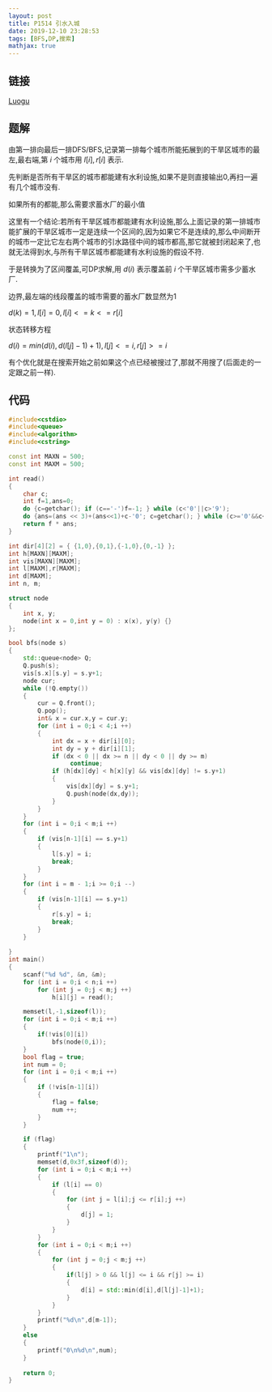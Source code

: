 ```yaml
---
layout: post
title: P1514 引水入城
date: 2019-12-10 23:28:53
tags: [BFS,DP,搜索]
mathjax: true
---
```


## 链接

[Luogu](https://www.luogu.com.cn/problem/P1514)

## 题解

由第一排向最后一排DFS/BFS,记录第一排每个城市所能拓展到的干旱区城市的最左,最右端,第 $i$ 个城市用 $l[i],r[i]$ 表示.   

先判断是否所有干旱区的城市都能建有水利设施,如果不是则直接输出0,再扫一遍有几个城市没有.

如果所有的都能,那么需要求蓄水厂的最小值  

这里有一个结论:若所有干旱区城市都能建有水利设施,那么上面记录的第一排城市能扩展的干旱区城市一定是连续一个区间的,因为如果它不是连续的,那么中间断开的城市一定比它左右两个城市的引水路径中间的城市都高,那它就被封闭起来了,也就无法得到水,与所有干旱区城市都能建有水利设施的假设不符.

于是转换为了区间覆盖,可DP求解,用 $d(i)$ 表示覆盖前 $i$ 个干旱区城市需多少蓄水厂.

边界,最左端的线段覆盖的城市需要的蓄水厂数显然为1  

$d(k) = 1,l[i]=0,l[i]<=k<=r[i]$

状态转移方程  

$d(i)= min(d(i),d(l[j]-1)+1),l[j]<=i,r[j]>=i$   

有个优化就是在搜索开始之前如果这个点已经被搜过了,那就不用搜了(后面走的一定跟之前一样).

## 代码

```cpp
#include<cstdio>
#include<queue>
#include<algorithm>
#include<cstring>

const int MAXN = 500;
const int MAXM = 500;

int read()
{
    char c;
    int f=1,ans=0;
    do {c=getchar(); if (c=='-')f=-1; } while (c<'0'||c>'9');
    do {ans=(ans << 3)+(ans<<1)+c-'0'; c=getchar(); } while (c>='0'&&c<='9');
    return f * ans;
}

int dir[4][2] = { {1,0},{0,1},{-1,0},{0,-1} };
int h[MAXN][MAXM];
int vis[MAXN][MAXM];
int l[MAXM],r[MAXM];
int d[MAXM];
int n, m;

struct node
{
    int x, y;
    node(int x = 0,int y = 0) : x(x), y(y) {}
};

bool bfs(node s)
{
    std::queue<node> Q;
    Q.push(s);
    vis[s.x][s.y] = s.y+1;
    node cur;
    while (!Q.empty())
    {
        cur = Q.front();
        Q.pop();
        int& x = cur.x,y = cur.y;
        for (int i = 0;i < 4;i ++)
        {
            int dx = x + dir[i][0];
            int dy = y + dir[i][1];
            if (dx < 0 || dx >= n || dy < 0 || dy >= m)
                 continue;
            if (h[dx][dy] < h[x][y] && vis[dx][dy] != s.y+1)
            {
                vis[dx][dy] = s.y+1;
                Q.push(node(dx,dy));
            }
        }
    }
    for (int i = 0;i < m;i ++)
    {
        if (vis[n-1][i] == s.y+1)
        {
            l[s.y] = i;
            break;
        }
    }
    for (int i = m - 1;i >= 0;i --)
    {
        if (vis[n-1][i] == s.y+1)
        {
            r[s.y] = i;
            break;
        }
    }
        
}
int main()
{
    scanf("%d %d", &n, &m);
    for (int i = 0;i < n;i ++)
        for (int j = 0;j < m;j ++)
            h[i][j] = read();

    memset(l,-1,sizeof(l));
    for (int i = 0;i < m;i ++)
    {
        if(!vis[0][i])
            bfs(node(0,i));
    }
    bool flag = true;
    int num = 0;
    for (int i = 0;i < m;i ++)
    {
        if (!vis[n-1][i])
        {
            flag = false;
            num ++;
        }
    }

    if (flag)
    {
        printf("1\n");
        memset(d,0x3f,sizeof(d));
        for (int i = 0;i < m;i ++)
        {
            if (l[i] == 0)
            {
                for (int j = l[i];j <= r[i];j ++)
                {
                    d[j] = 1;
                }
            }
        }
        for (int i = 0;i < m;i ++)
        {
            for (int j = 0;j < m;j ++)
            {
                if(l[j] > 0 && l[j] <= i && r[j] >= i)
                {
                    d[i] = std::min(d[i],d[l[j]-1]+1);
                }
            }
        }
        printf("%d\n",d[m-1]);
    }
    else
    {
        printf("0\n%d\n",num);
    }
    
    return 0;
}
```


